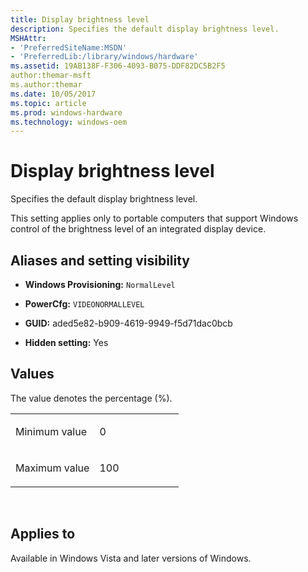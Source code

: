 ```yaml
---
title: Display brightness level
description: Specifies the default display brightness level.
MSHAttr:
- 'PreferredSiteName:MSDN'
- 'PreferredLib:/library/windows/hardware'
ms.assetid: 19AB138F-F306-4093-B075-DDF82DC5B2F5
author:themar-msft
ms.author:themar
ms.date: 10/05/2017
ms.topic: article
ms.prod: windows-hardware
ms.technology: windows-oem
---
```


# Display brightness level


Specifies the default display brightness level.

This setting applies only to portable computers that support Windows control of the brightness level of an integrated display device.

## <span id="Aliases_and_setting_visibility"></span><span id="aliases_and_setting_visibility"></span><span id="ALIASES_AND_SETTING_VISIBILITY"></span>Aliases and setting visibility


-   **Windows Provisioning:** `NormalLevel         `

-   **PowerCfg:** `VIDEONORMALLEVEL           `

-   **GUID:** aded5e82-b909-4619-9949-f5d71dac0bcb

-   **Hidden setting:** Yes

## <span id="Values"></span><span id="values"></span><span id="VALUES"></span>Values


The value denotes the percentage (%).

<table>
<colgroup>
<col width="50%" />
<col width="50%" />
</colgroup>
<tbody>
<tr class="odd">
<td><p>Minimum value</p></td>
<td><p>0</p></td>
</tr>
<tr class="even">
<td><p>Maximum value</p></td>
<td><p>100</p></td>
</tr>
</tbody>
</table>

 

## <span id="Applies_to"></span><span id="applies_to"></span><span id="APPLIES_TO"></span>Applies to


Available in Windows Vista and later versions of Windows.
